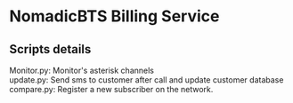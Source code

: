 # NomadicBTS Billing Service

## Scripts details

Monitor.py: Monitor's asterisk channels  
update.py: Send sms to customer after call and update customer database
compare.py: Register a new subscriber on the network.
